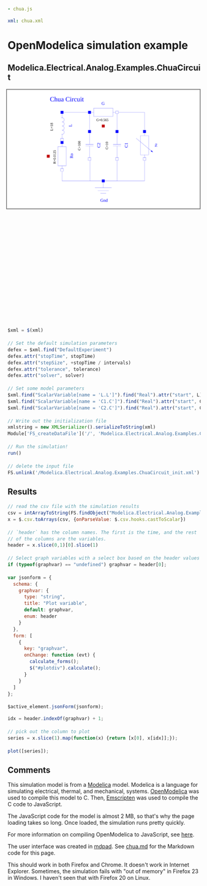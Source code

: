 ```yaml script=scriptloader
- chua.js
```

```yaml script=dataloader
xml: chua.xml 
```


# OpenModelica simulation example
## Modelica.Electrical.Analog.Examples.ChuaCircuit


<img src=chua.svg style="float:right; width:600px; background-color:#ffffff; border:2px solid gray" />

```yaml js=jsonForm name=frm
schema: 
  stopTime:
    type: string
    title: Stop time, sec
    default: 10000.0
  intervals:
    type: string
    title: Output intervals
    default: 500
  tolerance:
    type: string
    title: Tolerance
    default: 0.0001
  solver: 
    type: string
    title: Solver
    enum: 
      - dassl
      - euler
      - rungekutta
      - dasslwort
      - dassltest
  L: 
    type: string
    title: L (henries)
    default: 18.0
  C1: 
    type: string
    title: C1 (farads)
    default: 10.0
  C2: 
    type: string
    title: C2 (farads)
    default: 100.0
form: 
  - "*"
```

```js
$xml = $(xml)

// Set the default simulation parameters
defex = $xml.find("DefaultExperiment")
defex.attr("stopTime", stopTime)
defex.attr("stepSize", +stopTime / intervals)
defex.attr("tolerance", tolerance)
defex.attr("solver", solver)

// Set some model parameters
$xml.find("ScalarVariable[name = 'L.L']").find("Real").attr("start", L)
$xml.find("ScalarVariable[name = 'C1.C']").find("Real").attr("start", C1)
$xml.find("ScalarVariable[name = 'C2.C']").find("Real").attr("start", C2)

// Write out the initialization file
xmlstring = new XMLSerializer().serializeToString(xml)
Module['FS_createDataFile']('/', 'Modelica.Electrical.Analog.Examples.ChuaCircuit_init.xml', xmlstring, true, true)

// Run the simulation!
run()

// delete the input file
FS.unlink('/Modelica.Electrical.Analog.Examples.ChuaCircuit_init.xml')
```

## Results

```js
// read the csv file with the simulation results
csv = intArrayToString(FS.findObject("Modelica.Electrical.Analog.Examples.ChuaCircuit_res.csv").contents)
x = $.csv.toArrays(csv, {onParseValue: $.csv.hooks.castToScalar})

// `header` has the column names. The first is the time, and the rest
// of the columns are the variables.
header = x.slice(0,1)[0].slice(1)

// Select graph variables with a select box based on the header values
if (typeof(graphvar) == "undefined") graphvar = header[0];

var jsonform = {
  schema: {
    graphvar: {
      type: "string",
      title: "Plot variable",
      default: graphvar,
      enum: header
    }
  },
  form: [
    {
      key: "graphvar",
      onChange: function (evt) {
        calculate_forms();
        $("#plotdiv").calculate();
      }
    }
  ]
};

$active_element.jsonForm(jsonform);
```

```js id=plotdiv
idx = header.indexOf(graphvar) + 1;

// pick out the column to plot
series = x.slice(1).map(function(x) {return [x[0], x[idx]];});

plot([series]);
```

## Comments

This simulation model is from a [Modelica](http://modelica.org) model.
Modelica is a language for simulating electrical, thermal, and
mechanical, systems. [OpenModelica](http://openmodelica.org) was used
to compile this model to C. Then, [Emscripten](http://emscripten.org/)
was used to compile the C code to JavaScript.

The JavaScript code for the model is almost 2 MB, so that's why the
page loading takes so long. Once loaded, the simulation runs pretty
quickly.

For more information on compiling OpenModelica to JavaScript, see
[here](https://github.com/tshort/openmodelica-javascript).

The user interface was created in
[mdpad](http://tshort.github.io/mdpad/). See
[chua.md](http://tshort.github.io/mdpad/chua.md) for the Markdown code
for this page.

This should work in both Firefox and Chrome. It doesn't work in
Internet Explorer. Sometimes, the simulation fails with "out of
memory" in Firefox 23 in Windows. I haven't seen that with Firefox 20
on Linux.
